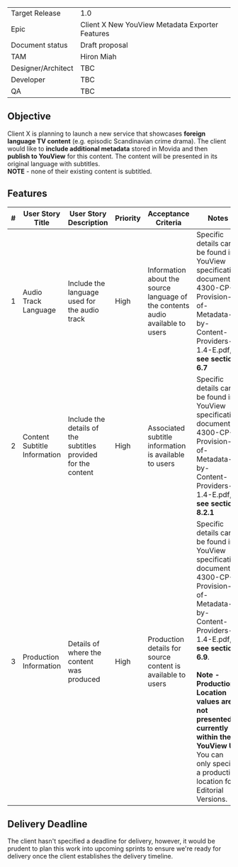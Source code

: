 |||
|-|-|
|Target Release| 1.0 |
| Epic | Client X New YouView Metadata Exporter Features |
|Document status|Draft proposal|
|TAM|Hiron Miah|
|Designer/Architect|TBC|
|Developer|TBC|
|QA|TBC|

## Objective

Client X is planning to launch a new service that showcases **foreign language TV content** (e.g. episodic Scandinavian crime drama). The client would like to **include additional metadata** stored in Movida and then **publish to YouView** for this content. The content will be presented in its original language with subtitles.<br>
**NOTE** - none of their existing content is subtitled.

## Features

| # | User Story Title | User Story Description | Priority | Acceptance Criteria | Notes |
|--|--|--|--|--|--|
| 1 | Audio Track Language | Include the language used for the audio track | High |Information about the source language of the contents audio available to users|Specific details can be found in YouView specification document 4300-CP-Provision-of-Metadata-by-Content-Providers-1.4-E.pdf, **see section 6.7**|
| 2 | Content Subtitle Information | Include the details of the subtitles provided for the content |High|Associated subtitle information is available to users|Specific details can be found in YouView specification document 4300-CP-Provision-of-Metadata-by-Content-Providers-1.4-E.pdf, **see section 8.2.1**|
|3|Production Information|Details of where the content was produced|High|Production details for source content is available to users|Specific details can be found in YouView specification document 4300-CP-Provision-of-Metadata-by-Content-Providers-1.4-E.pdf, **see section 6.9**.<br><br>**Note - Production Location values are not presented currently within the YouView UI**. You can only specify a production location for Editorial Versions.|

## Delivery Deadline

The client hasn't specified a deadline for delivery, however, it would be prudent to plan this work into upcoming sprints to ensure we're ready for delivery once the client establishes the delivery timeline.
